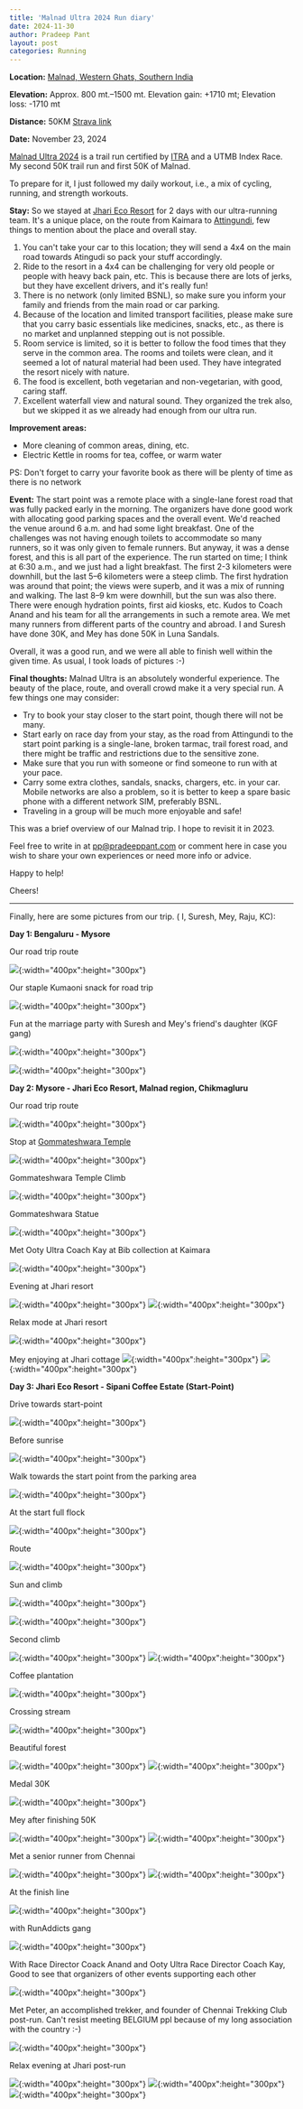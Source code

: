 ```yaml
---
title: 'Malnad Ultra 2024 Run diary'
date: 2024-11-30
author: Pradeep Pant
layout: post
categories: Running
---
```


**Location:** [Malnad, Western Ghats, Southern India](https://en.wikipedia.org/wiki/Malenadu)

**Elevation:** Approx. 800 mt.–1500 mt. Elevation gain: +1710 mt; Elevation loss: -1710 mt

**Distance:** 50KM [Strava link](https://www.strava.com/activities/12965841789)

**Date:** November 23, 2024

[Malnad Ultra 2024](https://malnadultra.com/) is a trail run certified by [ITRA](https://itra.run/Races/RaceDetails/Malnad.Ultra.Malnad.Ultra.30.K/2023/78406was) and a UTMB Index Race. My second 50K trail run and first 50K of Malnad.

To prepare for it, I just followed my daily workout, i.e., a mix of cycling, running, and strength workouts. 


**Stay:**
So we stayed at [Jhari Eco Resort](https://www.google.com/maps/place/Jhari+Eco+Stay/@13.4222058,75.7417142,17z/data=!4m22!1m12!3m11!1s0x3bbad76619c6e1cf:0x3ce3f6c5e78f4a10!2sJhari+Eco+Stay!5m2!4m1!1i2!8m2!3d13.4222058!4d75.7417142!9m1!1b1!16s%2Fg%2F11cp5z5_r0!3m8!1s0x3bbad76619c6e1cf:0x3ce3f6c5e78f4a10!5m2!4m1!1i2!8m2!3d13.4222058!4d75.7417142!16s%2Fg%2F11cp5z5_r0?hl=en-GB&entry=ttu) for 2 days with our ultra-running team. It's a unique place, on the route from Kaimara to [Attingundi](https://en.wikipedia.org/wiki/Attigundi), few things to mention about the place and overall stay.
<ol>
<li>You can't take your car to this location; they will send a 4x4 on the main road towards Atingudi so pack your stuff accordingly. </li>
<li>Ride to the resort in a 4x4 can be challenging for very old people or people with heavy back pain, etc. This is because there are lots of jerks, but they have excellent drivers, and it's really fun!</li>
<li>There is no network (only limited BSNL), so make sure you inform your family and friends from the main road or car parking.</li>
<li>Because of the location and limited transport facilities, please make sure that you carry basic essentials like medicines, snacks, etc., as there is no market and unplanned stepping out is not possible.</li>
<li>Room service is limited, so it is better to follow the food times that they serve in the common area. The rooms and toilets were clean, and it seemed a lot of natural material had been used. They have integrated the resort nicely with nature.</li>
<li>The food is excellent, both vegetarian and non-vegetarian, with good, caring staff. </li>
<li>Excellent waterfall view and natural sound. They organized the trek also, but we skipped it as we already had enough from our ultra run. </li>
</ol>

**Improvement areas:**
<ul>
<li>More cleaning of common areas, dining, etc.</li>
<li>Electric Kettle in rooms for tea, coffee, or warm water</li>
</ul>
PS: Don't forget to carry your favorite book as there will be plenty of time as there is no network 

**Event:** The start point was a remote place with a single-lane forest road that was fully packed early in the morning. The organizers have done good work with allocating good parking spaces and the overall event. We'd reached the venue around 6 a.m. and had some light breakfast. One of the challenges was not having enough toilets to accommodate so many runners, so it was only given to female runners. But anyway, it was a dense forest, and this is all part of the experience. The run started on time; I think at 6:30 a.m., and we just had a light breakfast. The first 2-3 kilometers were downhill, but the last 5–6 kilometers were a steep climb. The first hydration was around that point; the views were superb, and it was a mix of running and walking. The last 8–9 km were downhill, but the sun was also there. There were enough hydration points, first aid kiosks, etc. Kudos to Coach Anand and his team for all the arrangements in such a remote area. We met many runners from different parts of the country and abroad.
I and Suresh have done 30K, and Mey has done 50K in Luna Sandals.

Overall, it was a good run, and we were all able to finish well within the given time. As usual, I took loads of pictures :-)


**Final thoughts:**
Malnad Ultra is an absolutely wonderful experience. The beauty of the place, route, and overall crowd make it a very special run. A few things one may consider:

<ul>
<li>Try to book your stay closer to the start point, though there will not be many. </li>
<li>Start early on race day from your stay, as the road from Attingundi to the start point parking is a single-lane, broken tarmac, trail forest road, and there might be traffic and restrictions due to the sensitive zone. </li>
<li>Make sure that you run with someone or find someone to run with at your pace. </li>
<li>Carry some extra clothes, sandals, snacks, chargers, etc. in your car. Mobile networks are also a problem, so it is better to keep a spare basic phone with a different network SIM, preferably BSNL. </li>
<li>Traveling in a group will be much more enjoyable and safe! </li>
</ul>

This was a brief overview of our Malnad trip. I hope to revisit it in 2023.


Feel free to write in at [pp@pradeeppant.com](mailto:pp@pradeeppant.com) or comment here in case you wish to share your own experiences or need more info or advice.



Happy to help!


Cheers!

-------------------------------------------------------------------------
Finally, here are some pictures from our trip. ( I, Suresh, Mey, Raju, KC):


**Day 1: Bengaluru - Mysore**

Our road trip route

![](/data/images/travel/malnad_ultra_2022/route_map_blr_mysore.jpg){:width="400px":height="300px"}

Our staple Kumaoni snack for road trip

![](/data/images/travel/malnad_ultra_2022/home_made_snacks.jpg){:width="400px":height="300px"}



Fun at the marriage party with Suresh and Mey's friend's daughter (KGF gang)

![](/data/images/travel/malnad_ultra_2022/fun_at_marriage_party.jpg){:width="400px":height="300px"}

![](/data/images/travel/malnad_ultra_2022/fun_at_marriage_party1.jpg){:width="400px":height="300px"}


**Day 2: Mysore - Jhari Eco Resort, Malnad region, Chikmagluru**


Our road trip route

![](/data/images/travel/malnad_ultra_2022/route_map_mysore_jhari.jpg){:width="400px":height="300px"}

Stop at [Gommateshwara Temple](https://en.wikipedia.org/wiki/Gommateshwara_statue)

![](/data/images/travel/malnad_ultra_2022/gommateshwara_front.jpg){:width="400px":height="300px"}

Gommateshwara Temple Climb

![](/data/images/travel/malnad_ultra_2022/gommateshwara_climb.jpg){:width="400px":height="300px"}

Gommateshwara Statue

![](/data/images/travel/malnad_ultra_2022/gommateshwara_statue.jpg){:width="400px":height="300px"}

Met Ooty Ultra Coach Kay at Bib collection at Kaimara

![](/data/images/travel/malnad_ultra_2022/coach_kay_run_addicts.jpg){:width="400px":height="300px"}

Evening at Jhari resort

![](/data/images/travel/malnad_ultra_2022/jhari_view.jpg){:width="400px":height="300px"}
![](/data/images/travel/malnad_ultra_2022/jhari_dinner.jpg){:width="400px":height="300px"}


Relax mode at Jhari resort

![](/data/images/travel/malnad_ultra_2022/relax_at_jhari.jpg){:width="400px":height="300px"}

Mey enjoying at Jhari cottage
![](/data/images/travel/malnad_ultra_2022/jhari_cottage_mey.jpg){:width="400px":height="300px"}
![](/data/images/travel/malnad_ultra_2022/jhari_cottage.jpg){:width="400px":height="300px"}


**Day 3: Jhari Eco Resort - Sipani Coffee Estate (Start-Point)**

Drive towards start-point

![](/data/images/travel/malnad_ultra_2022/route_map_jhari_sipani.jpg){:width="400px":height="300px"}

Before sunrise

![](/data/images/travel/malnad_ultra_2022/towards_start_point.jpg){:width="400px":height="300px"}

Walk towards the start point from the parking area

![](/data/images/travel/malnad_ultra_2022/walk_towards_starting.jpg){:width="400px":height="300px"}

At the start full flock

![](/data/images/travel/malnad_ultra_2022/start_point_full_flock.jpg){:width="400px":height="300px"}

Route 

![](/data/images/travel/malnad_ultra_2022/route_view_open.jpg){:width="400px":height="300px"}

Sun and climb

![](/data/images/travel/malnad_ultra_2022/sun_and_climb.jpg){:width="400px":height="300px"}


![](/data/images/travel/malnad_ultra_2022/second_climb.jpg){:width="400px":height="300px"}

Second climb

![](/data/images/travel/malnad_ultra_2022/route_view_open.jpg){:width="400px":height="300px"}
![](/data/images/travel/malnad_ultra_2022/climb_on.jpg){:width="400px":height="300px"}

Coffee plantation 

![](/data/images/travel/malnad_ultra_2022/coffee_plantation.jpg){:width="400px":height="300px"}

Crossing stream

![](/data/images/travel/malnad_ultra_2022/run_route_river_crossing.jpg){:width="400px":height="300px"}

Beautiful forest

![](/data/images/travel/malnad_ultra_2022/beautiful_forest.jpg){:width="400px":height="300px"}
![](/data/images/travel/malnad_ultra_2022/coffee_beans.jpg){:width="400px":height="300px"}

Medal 30K

![](/data/images/travel/malnad_ultra_2022/medal_30k.jpg){:width="400px":height="300px"}

Mey after finishing 50K 

![](/data/images/travel/malnad_ultra_2022/boss_giving_pose.jpg){:width="400px":height="300px"}
![](/data/images/travel/malnad_ultra_2022/photo_after.jpg){:width="400px":height="300px"}

Met a senior runner from Chennai 

![](/data/images/travel/malnad_ultra_2022/met_senior_runner.jpg){:width="400px":height="300px"}
![](/data/images/travel/malnad_ultra_2022/channai_runner.jpg){:width="400px":height="300px"}

At the finish line

![](/data/images/travel/malnad_ultra_2022/finish_line.jpg){:width="400px":height="300px"}

with RunAddicts gang

![](/data/images/travel/malnad_ultra_2022/bengaluru_start_runner.jpg){:width="400px":height="300px"}

With Race Director Coack Anand and Ooty Ultra Race Director Coach Kay, Good to see that organizers of other events supporting each other

![](/data/images/travel/malnad_ultra_2022/with_coach_anand_kay.jpg){:width="400px":height="300px"}

Met Peter, an accomplished trekker, and founder of Chennai Trekking Club post-run. Can't resist meeting BELGIUM ppl because of my long association with the country :-)

![](/data/images/travel/malnad_ultra_2022/with_peter_bel.jpg){:width="400px":height="300px"}

Relax evening at Jhari post-run

![](/data/images/travel/malnad_ultra_2022/jhari_waterfall.jpg){:width="400px":height="300px"}
![](/data/images/travel/malnad_ultra_2022/jhari_waterfall.jpg){:width="400px":height="300px"}
![](/data/images/travel/malnad_ultra_2022/jhari_waterfall_grp.jpg){:width="400px":height="300px"}




